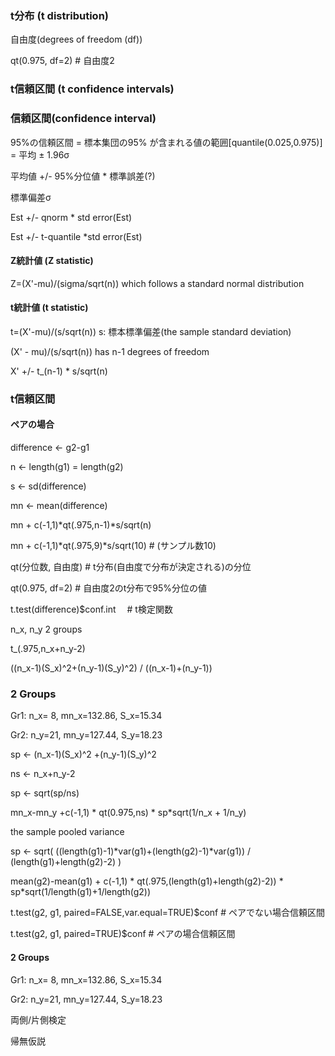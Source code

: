 
### t分布 (t distribution)
自由度(degrees of freedom (df))

qt(0.975, df=2) # 自由度2 

### t信頼区間 (t confidence intervals)

### 信頼区間(confidence interval)
95%の信頼区間 = 標本集団の95% が含まれる値の範囲[quantile(0.025,0.975)] = 平均 ± 1.96σ

平均値 +/- 95%分位値 * 標準誤差(?)

標準偏差σ

Est +/- qnorm * std error(Est)

Est +/- t-quantile *std error(Est)


#### Z統計値 (Z statistic)

Z=(X'-mu)/(sigma/sqrt(n)) which follows a standard normal distribution

#### t統計値 (t statistic)

t=(X'-mu)/(s/sqrt(n))  s: 標本標準偏差(the sample standard deviation)

(X' - mu)/(s/sqrt(n)) has n-1 degrees of freedom

X' +/- t_(n-1) * s/sqrt(n)

### t信頼区間
#### ペアの場合
difference <- g2-g1

n <- length(g1) = length(g2)

s  <- sd(difference)

mn <- mean(difference)

mn + c(-1,1)*qt(.975,n-1)*s/sqrt(n)

mn + c(-1,1)*qt(.975,9)*s/sqrt(10) # (サンプル数10)

qt(分位数, 自由度)                # t分布(自由度で分布が決定される)の分位

qt(0.975, df=2)                  # 自由度2のt分布で95%分位の値

t.test(difference)$conf.int 　# t検定関数

n_x, n_y  2 groups 

t_(.975,n_x+n_y-2)

((n_x-1)(S_x)^2+(n_y-1)(S_y)^2) / ((n_x-1)+(n_y-1))

### 2 Groups
Gr1: n_x= 8, mn_x=132.86, S_x=15.34

Gr2: n_y=21, mn_y=127.44, S_y=18.23

sp <- (n_x-1)(S_x)^2 +(n_y-1)(S_y)^2

ns <- n_x+n_y-2

sp <- sqrt(sp/ns)

mn_x-mn_y +c(-1,1) * qt(0.975,ns) * sp*sqrt(1/n_x + 1/n_y)

the sample pooled variance

sp <- sqrt( ((length(g1)-1)*var(g1)+(length(g2)-1)*var(g1)) / (length(g1)+length(g2)-2) )

mean(g2)-mean(g1) + c(-1,1) * qt(.975,(length(g1)+length(g2)-2)) * sp*sqrt(1/length(g1)+1/length(g2))

t.test(g2, g1, paired=FALSE,var.equal=TRUE)$conf    # ペアでない場合信頼区間

t.test(g2, g1, paired=TRUE)$conf                    # ペアの場合信頼区間


#### 2 Groups
Gr1: n_x= 8, mn_x=132.86, S_x=15.34

Gr2: n_y=21, mn_y=127.44, S_y=18.23



両側/片側検定


帰無仮説


